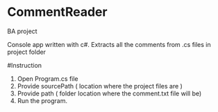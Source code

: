 # CommentReader
BA project

Console app written with c#. Extracts all the comments from .cs files in project folder



#Instruction

1. Open Program.cs file
2. Provide sourcePath ( location where the project files are )
3. Provide path (  folder location where the comment.txt file will be)
4. Run the program.
